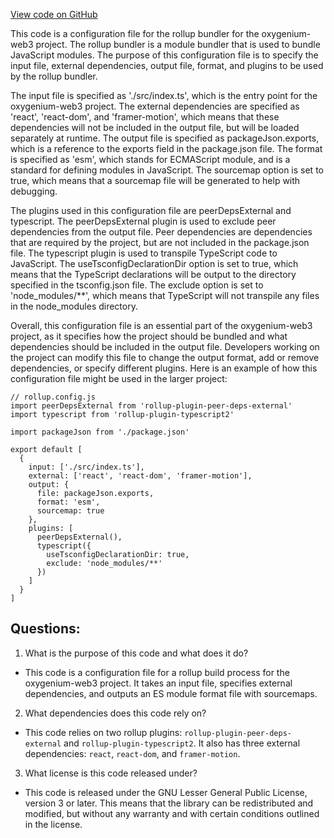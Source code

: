 [View code on GitHub](https://github.com/oxygenium/oxygenium-web3/packages/web3-react/rollup.config.prod.js)

This code is a configuration file for the rollup bundler for the oxygenium-web3 project. The rollup bundler is a module bundler that is used to bundle JavaScript modules. The purpose of this configuration file is to specify the input file, external dependencies, output file, format, and plugins to be used by the rollup bundler.

The input file is specified as './src/index.ts', which is the entry point for the oxygenium-web3 project. The external dependencies are specified as 'react', 'react-dom', and 'framer-motion', which means that these dependencies will not be included in the output file, but will be loaded separately at runtime. The output file is specified as packageJson.exports, which is a reference to the exports field in the package.json file. The format is specified as 'esm', which stands for ECMAScript module, and is a standard for defining modules in JavaScript. The sourcemap option is set to true, which means that a sourcemap file will be generated to help with debugging.

The plugins used in this configuration file are peerDepsExternal and typescript. The peerDepsExternal plugin is used to exclude peer dependencies from the output file. Peer dependencies are dependencies that are required by the project, but are not included in the package.json file. The typescript plugin is used to transpile TypeScript code to JavaScript. The useTsconfigDeclarationDir option is set to true, which means that the TypeScript declarations will be output to the directory specified in the tsconfig.json file. The exclude option is set to 'node_modules/**', which means that TypeScript will not transpile any files in the node_modules directory.

Overall, this configuration file is an essential part of the oxygenium-web3 project, as it specifies how the project should be bundled and what dependencies should be included in the output file. Developers working on the project can modify this file to change the output format, add or remove dependencies, or specify different plugins. Here is an example of how this configuration file might be used in the larger project:

```
// rollup.config.js
import peerDepsExternal from 'rollup-plugin-peer-deps-external'
import typescript from 'rollup-plugin-typescript2'

import packageJson from './package.json'

export default [
  {
    input: ['./src/index.ts'],
    external: ['react', 'react-dom', 'framer-motion'],
    output: {
      file: packageJson.exports,
      format: 'esm',
      sourcemap: true
    },
    plugins: [
      peerDepsExternal(),
      typescript({
        useTsconfigDeclarationDir: true,
        exclude: 'node_modules/**'
      })
    ]
  }
]
```
## Questions: 
 1. What is the purpose of this code and what does it do?
- This code is a configuration file for a rollup build process for the oxygenium-web3 project. It takes an input file, specifies external dependencies, and outputs an ES module format file with sourcemaps.

2. What dependencies does this code rely on?
- This code relies on two rollup plugins: `rollup-plugin-peer-deps-external` and `rollup-plugin-typescript2`. It also has three external dependencies: `react`, `react-dom`, and `framer-motion`.

3. What license is this code released under?
- This code is released under the GNU Lesser General Public License, version 3 or later. This means that the library can be redistributed and modified, but without any warranty and with certain conditions outlined in the license.